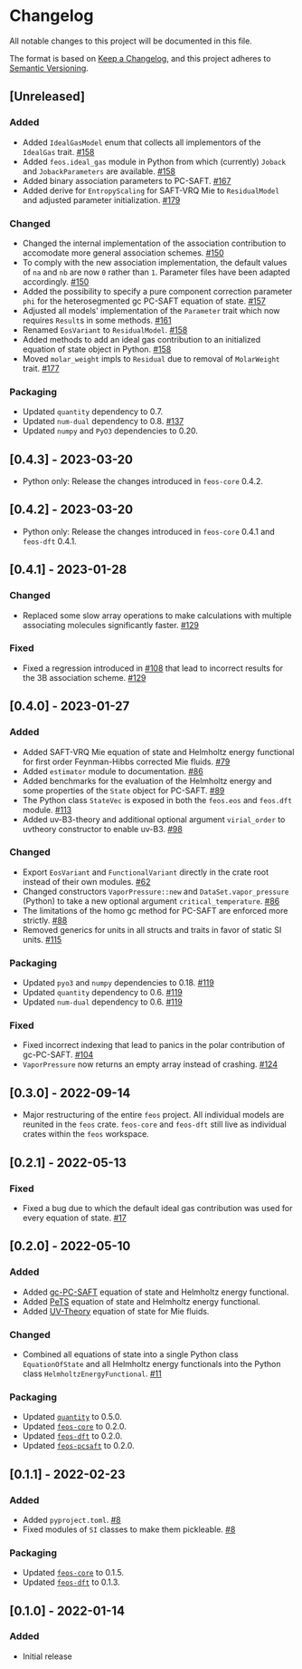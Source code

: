 # Changelog
All notable changes to this project will be documented in this file.

The format is based on [Keep a Changelog](https://keepachangelog.com/en/1.0.0/),
and this project adheres to [Semantic Versioning](https://semver.org/spec/v2.0.0.html).

## [Unreleased]
### Added
- Added `IdealGasModel` enum that collects all implementors of the `IdealGas` trait. [#158](https://github.com/feos-org/feos/pull/158)
- Added `feos.ideal_gas` module in Python from which (currently) `Joback` and `JobackParameters` are available. [#158](https://github.com/feos-org/feos/pull/158)
- Added binary association parameters to PC-SAFT. [#167](https://github.com/feos-org/feos/pull/167)
- Added derive for `EntropyScaling` for SAFT-VRQ Mie to `ResidualModel` and adjusted parameter initialization. [#179](https://github.com/feos-org/feos/pull/179)

### Changed
- Changed the internal implementation of the association contribution to accomodate more general association schemes. [#150](https://github.com/feos-org/feos/pull/150)
- To comply with the new association implementation, the default values of `na` and `nb` are now `0` rather than `1`. Parameter files have been adapted accordingly. [#150](https://github.com/feos-org/feos/pull/150)
- Added the possibility to specify a pure component correction parameter `phi` for the heterosegmented gc PC-SAFT equation of state. [#157](https://github.com/feos-org/feos/pull/157)
- Adjusted all models' implementation of the `Parameter` trait which now requires `Result`s in some methods. [#161](https://github.com/feos-org/feos/pull/161)
- Renamed `EosVariant` to `ResidualModel`. [#158](https://github.com/feos-org/feos/pull/158)
- Added methods to add an ideal gas contribution to an initialized equation of state object in Python.  [#158](https://github.com/feos-org/feos/pull/158)
- Moved `molar_weight` impls to `Residual` due to removal of `MolarWeight` trait. [#177](https://github.com/feos-org/feos/pull/158)

### Packaging
- Updated `quantity` dependency to 0.7.
- Updated `num-dual` dependency to 0.8. [#137](https://github.com/feos-org/feos/pull/137)
- Updated `numpy` and `PyO3` dependencies to 0.20.

## [0.4.3] - 2023-03-20
- Python only: Release the changes introduced in `feos-core` 0.4.2.

## [0.4.2] - 2023-03-20
- Python only: Release the changes introduced in `feos-core` 0.4.1 and `feos-dft` 0.4.1.

## [0.4.1] - 2023-01-28
### Changed
- Replaced some slow array operations to make calculations with multiple associating molecules significantly faster. [#129](https://github.com/feos-org/feos/pull/129)

### Fixed
- Fixed a regression introduced in [#108](https://github.com/feos-org/feos/pull/108) that lead to incorrect results for the 3B association scheme. [#129](https://github.com/feos-org/feos/pull/129)

## [0.4.0] - 2023-01-27
### Added
- Added SAFT-VRQ Mie equation of state and Helmholtz energy functional for first order Feynman-Hibbs corrected Mie fluids. [#79](https://github.com/feos-org/feos/pull/79)
- Added `estimator` module to documentation. [#86](https://github.com/feos-org/feos/pull/86)
- Added benchmarks for the evaluation of the Helmholtz energy and some properties of the `State` object for PC-SAFT. [#89](https://github.com/feos-org/feos/pull/89)
- The Python class `StateVec` is exposed in both the `feos.eos` and `feos.dft` module. [#113](https://github.com/feos-org/feos/pull/113)
- Added uv-B3-theory and additional optional argument `virial_order` to uvtheory constructor to enable uv-B3. [#98](https://github.com/feos-org/feos/pull/98)

### Changed
- Export `EosVariant` and `FunctionalVariant` directly in the crate root instead of their own modules. [#62](https://github.com/feos-org/feos/pull/62)
- Changed constructors `VaporPressure::new` and `DataSet.vapor_pressure` (Python) to take a new optional argument `critical_temperature`. [#86](https://github.com/feos-org/feos/pull/86)
- The limitations of the homo gc method for PC-SAFT are enforced more strictly. [#88](https://github.com/feos-org/feos/pull/88)
- Removed generics for units in all structs and traits in favor of static SI units. [#115](https://github.com/feos-org/feos/pull/115)

### Packaging
- Updated `pyo3` and `numpy` dependencies to 0.18. [#119](https://github.com/feos-org/feos/pull/119)
- Updated `quantity` dependency to 0.6. [#119](https://github.com/feos-org/feos/pull/119)
- Updated `num-dual` dependency to 0.6. [#119](https://github.com/feos-org/feos/pull/119)


### Fixed
- Fixed incorrect indexing that lead to panics in the polar contribution of gc-PC-SAFT. [#104](https://github.com/feos-org/feos/pull/104)
- `VaporPressure` now returns an empty array instead of crashing. [#124](https://github.com/feos-org/feos/pull/124)

## [0.3.0] - 2022-09-14
- Major restructuring of the entire `feos` project. All individual models are reunited in the `feos` crate. `feos-core` and `feos-dft` still live as individual crates within the `feos` workspace.

## [0.2.1] - 2022-05-13
### Fixed
- Fixed a bug due to which the default ideal gas contribution was used for every equation of state. [#17](https://github.com/feos-org/feos/pull/17)

## [0.2.0] - 2022-05-10
### Added
- Added [gc-PC-SAFT](https://github.com/feos-org/feos-gc-pcsaft) equation of state and Helmholtz energy functional.
- Added [PeTS](https://github.com/feos-org/feos-pets) equation of state and Helmholtz energy functional.
- Added [UV-Theory](https://github.com/feos-org/feos-uvtheory) equation of state for Mie fluids.

### Changed
- Combined all equations of state into a single Python class `EquationOfState` and all Helmholtz energy functionals into the Python class `HelmholtzEnergyFunctional`. [#11](https://github.com/feos-org/feos/pull/11)

### Packaging
- Updated [`quantity`](https://github.com/itt-ustutt/quantity/blob/master/CHANGELOG.md) to 0.5.0.
- Updated [`feos-core`](https://github.com/feos-org/feos-core/blob/main/CHANGELOG.md) to 0.2.0.
- Updated [`feos-dft`](https://github.com/feos-org/feos-dft/blob/main/CHANGELOG.md) to 0.2.0.
- Updated [`feos-pcsaft`](https://github.com/feos-org/feos-pcsaft/blob/main/CHANGELOG.md) to 0.2.0.

## [0.1.1] - 2022-02-23
### Added
- Added `pyproject.toml`. [#8](https://github.com/feos-org/feos/pull/8)
- Fixed modules of `SI` classes to make them pickleable. [#8](https://github.com/feos-org/feos/pull/8)

### Packaging
- Updated [`feos-core`](https://github.com/feos-org/feos-core/blob/main/CHANGELOG.md) to 0.1.5.
- Updated [`feos-dft`](https://github.com/feos-org/feos-dft/blob/main/CHANGELOG.md) to 0.1.3.

## [0.1.0] - 2022-01-14
### Added
- Initial release
